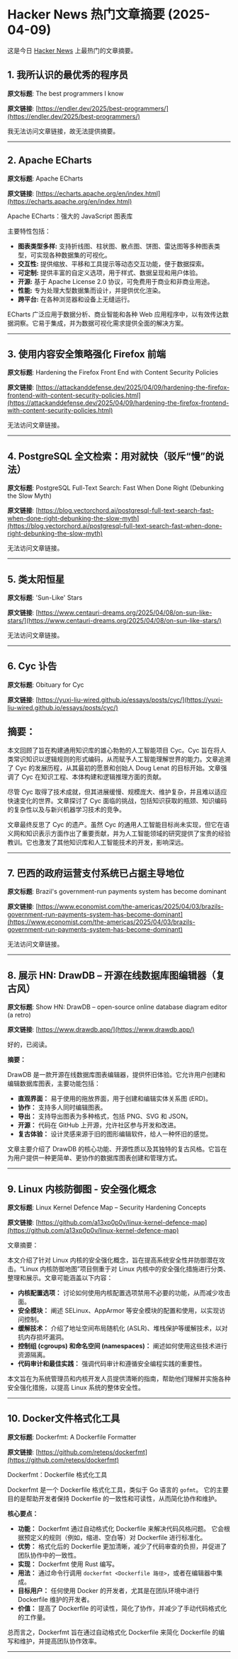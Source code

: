# Hacker News 热门文章摘要 (2025-04-09)

这是今日 [Hacker News](https://news.ycombinator.com/) 上最热门的文章摘要。

## 1. 我所认识的最优秀的程序员

**原文标题**: The best programmers I know

**原文链接**: [https://endler.dev/2025/best-programmers/](https://endler.dev/2025/best-programmers/)

我无法访问文章链接，故无法提供摘要。

---

## 2. Apache ECharts

**原文标题**: Apache ECharts

**原文链接**: [https://echarts.apache.org/en/index.html](https://echarts.apache.org/en/index.html)

Apache ECharts：强大的 JavaScript 图表库

主要特性包括：

*   **图表类型多样:** 支持折线图、柱状图、散点图、饼图、雷达图等多种图表类型，可实现各种数据集的可视化。
*   **交互性:** 提供缩放、平移和工具提示等动态交互功能，便于数据探索。
*   **可定制:** 提供丰富的自定义选项，用于样式、数据呈现和用户体验。
*   **开源:** 基于 Apache License 2.0 协议，可免费用于商业和非商业用途。
*   **性能:** 专为处理大型数据集而设计，并提供优化渲染。
*   **跨平台:** 在各种浏览器和设备上无缝运行。

ECharts 广泛应用于数据分析、商业智能和各种 Web 应用程序中，以有效传达数据洞察。它易于集成，并为数据可视化需求提供全面的解决方案。

---

## 3. 使用内容安全策略强化 Firefox 前端

**原文标题**: Hardening the Firefox Front End with Content Security Policies

**原文链接**: [https://attackanddefense.dev/2025/04/09/hardening-the-firefox-frontend-with-content-security-policies.html](https://attackanddefense.dev/2025/04/09/hardening-the-firefox-frontend-with-content-security-policies.html)

无法访问文章链接。

---

## 4. PostgreSQL 全文检索：用对就快（驳斥“慢”的说法）

**原文标题**: PostgreSQL Full-Text Search: Fast When Done Right (Debunking the Slow Myth)

**原文链接**: [https://blog.vectorchord.ai/postgresql-full-text-search-fast-when-done-right-debunking-the-slow-myth](https://blog.vectorchord.ai/postgresql-full-text-search-fast-when-done-right-debunking-the-slow-myth)

无法访问文章链接。

---

## 5. 类太阳恒星

**原文标题**: 'Sun-Like' Stars

**原文链接**: [https://www.centauri-dreams.org/2025/04/08/on-sun-like-stars/](https://www.centauri-dreams.org/2025/04/08/on-sun-like-stars/)

无法访问文章链接。

---

## 6. Cyc 讣告

**原文标题**: Obituary for Cyc

**原文链接**: [https://yuxi-liu-wired.github.io/essays/posts/cyc/](https://yuxi-liu-wired.github.io/essays/posts/cyc/)

## 摘要：

本文回顾了旨在构建通用知识库的雄心勃勃的人工智能项目 Cyc。Cyc 旨在将人类常识知识以逻辑规则的形式编码，从而赋予人工智能理解世界的能力。文章追溯了 Cyc 的发展历程，从其最初的愿景和创始人 Doug Lenat 的目标开始。文章强调了 Cyc 在知识工程、本体构建和逻辑推理方面的贡献。

尽管 Cyc 取得了技术成就，但其进展缓慢、规模庞大、维护复杂，并且难以适应快速变化的世界。文章探讨了 Cyc 面临的挑战，包括知识获取的瓶颈、知识编码的复杂性以及与新兴机器学习技术的竞争。

文章最终反思了 Cyc 的遗产。虽然 Cyc 的通用人工智能目标尚未实现，但它在语义网和知识表示方面作出了重要贡献，并为人工智能领域的研究提供了宝贵的经验教训。它也激发了其他知识库和人工智能技术的开发，影响深远。

---

## 7. 巴西的政府运营支付系统已占据主导地位

**原文标题**: Brazil's government-run payments system has become dominant

**原文链接**: [https://www.economist.com/the-americas/2025/04/03/brazils-government-run-payments-system-has-become-dominant](https://www.economist.com/the-americas/2025/04/03/brazils-government-run-payments-system-has-become-dominant)

无法访问文章链接。

---

## 8. 展示 HN: DrawDB – 开源在线数据库图编辑器（复古风）

**原文标题**: Show HN: DrawDB – open-source online database diagram editor (a retro)

**原文链接**: [https://www.drawdb.app/](https://www.drawdb.app/)

好的，已阅读。

**摘要：**

DrawDB 是一款开源在线数据库图表编辑器，提供怀旧体验。它允许用户创建和编辑数据库图表，主要功能包括：

*   **直观界面：** 易于使用的拖放界面，用于创建和编辑实体关系图 (ERD)。
*   **协作：** 支持多人同时编辑图表。
*   **导出：** 支持导出图表为多种格式，包括 PNG、SVG 和 JSON。
*   **开源：** 代码在 GitHub 上开源，允许社区参与开发和改进。
*   **复古体验：** 设计灵感来源于旧的图形编辑软件，给人一种怀旧的感觉。

文章主要介绍了 DrawDB 的核心功能、开源性质以及其独特的复古风格。它旨在为用户提供一种更简单、更协作的数据库图表创建和管理方式。

---

## 9. Linux 内核防御图 - 安全强化概念

**原文标题**: Linux Kernel Defence Map – Security Hardening Concepts

**原文链接**: [https://github.com/a13xp0p0v/linux-kernel-defence-map](https://github.com/a13xp0p0v/linux-kernel-defence-map)

文章摘要：

本文介绍了针对 Linux 内核的安全强化概念，旨在提高系统安全性并防御潜在攻击。“Linux 内核防御地图”项目侧重于对 Linux 内核中的安全强化措施进行分类、整理和展示。文章可能涵盖以下内容：

*   **内核配置选项：** 讨论如何使用内核配置选项禁用不必要的功能，从而减少攻击面。
*   **安全模块：** 阐述 SELinux、AppArmor 等安全模块的配置和使用，以实现访问控制。
*   **缓解技术：** 介绍了地址空间布局随机化 (ASLR)、堆栈保护等缓解技术，以对抗内存损坏漏洞。
*   **控制组 (cgroups) 和命名空间 (namespaces)：** 阐述如何使用这些技术进行资源隔离。
*   **代码审计和最佳实践：** 强调代码审计和遵循安全编程实践的重要性。

本文旨在为系统管理员和内核开发人员提供清晰的指南，帮助他们理解并实施各种安全强化措施，以提高 Linux 系统的整体安全性。

---

## 10. Docker文件格式化工具

**原文标题**: Dockerfmt: A Dockerfile Formatter

**原文链接**: [https://github.com/reteps/dockerfmt](https://github.com/reteps/dockerfmt)

Dockerfmt：Dockerfile 格式化工具

Dockerfmt 是一个 Dockerfile 格式化工具，类似于 Go 语言的 `gofmt`。 它的主要目的是帮助开发者保持 Dockerfile 的一致性和可读性，从而简化协作和维护。

**核心要点：**

*   **功能：** Dockerfmt 通过自动格式化 Dockerfile 来解决代码风格问题。 它会根据预定义的规则（例如，缩进、空白等）对 Dockerfile 进行标准化。
*   **优势：** 格式化后的 Dockerfile 更加清晰，减少了代码审查的负担，并促进了团队协作中的一致性。
*   **实现：** Dockerfmt 使用 Rust 编写。
*   **用法：** 通过命令行调用 `dockerfmt <Dockerfile 路径>`，或者在编辑器中集成。
*   **目标用户：** 任何使用 Docker 的开发者，尤其是在团队环境中进行 Dockerfile 维护的开发者。
*   **价值：** 提高了 Dockerfile 的可读性，简化了协作，并减少了手动代码格式化的工作量。

总而言之，Dockerfmt 旨在通过自动格式化 Dockerfile 来简化 Dockerfile 的编写和维护，并提高团队协作效率。

---


